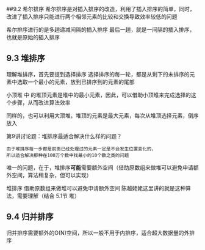 ##9.2 希尔排序
希尔排序是对插入排序的改造，利用了插入排序的简单，同时，改进了插入排序只能进行两个相邻元素的比较和交换导致效率较低的问题

希尔排序进行的是多趟递减间隔的插入排序
最后一趟，就是一间隔的插入排序，也就是原始的插入排序

## 9.3 堆排序
理解堆排序，首先要提到选择排序
选择排序的每一轮，都是从剩下的未排序的元素中选取一个最小的元素，放到已排序到的元素的尾部

小顶堆 中 的堆顶元素是堆中的最小元素，因此，可以借助小顶堆来完成选择的这个步骤，从而改进算法效率

同样的，也可以利用大顶堆，堆顶的元素是最大元素，每次从堆顶选择元素，倒序放入

第9讲讨论题：堆排序最适合解决什么样的问题？
    
    由于堆排序每一步都是前面已经处理过的元素一定是不会发生位置变化的，
    所以适合解决那种在100万个数中找最小的10个数之类的问题
    
唯一的问题，在于，堆排序**可能**需要额外空间（借助原数组来做堆可以避免申请额外空间，算法稍复杂，但可以实现）

堆排序 借助原数组来做堆可以避免申请额外空间  陈越姥姥这里讲的就是这种算法，需要理解（结合 5.1节 堆）

## 9.4 归并排序
归并排序需要额外的O(N)空间，所以一般不用于内排序，适合超大数据量的外排序
